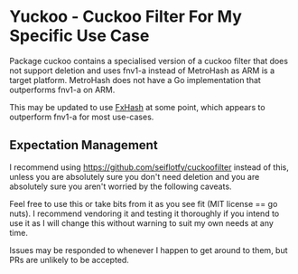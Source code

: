 Yuckoo - Cuckoo Filter For My Specific Use Case
===============================================

Package cuckoo contains a specialised version of a cuckoo filter that does not
support deletion and uses fnv1-a instead of MetroHash as ARM is a target
platform. MetroHash does not have a Go implementation that outperforms fnv1-a
on ARM.

This may be updated to use
[FxHash](https://docs.rs/hashers/1.0.0/hashers/fx_hash/struct.FxHasher64.html)
at some point, which appears to outperform fnv1-a for most use-cases.


## Expectation Management

I recommend using https://github.com/seiflotfy/cuckoofilter instead of this,
unless you are absolutely sure you don't need deletion and you are absolutely
sure you aren't worried by the following caveats.

Feel free to use this or take bits from it as you see fit (MIT license == go
nuts). I recommend vendoring it and testing it thoroughly if you intend to use
it as I will change this without warning to suit my own needs at any time.

Issues may be responded to whenever I happen to get around to them, but PRs are
unlikely to be accepted.
